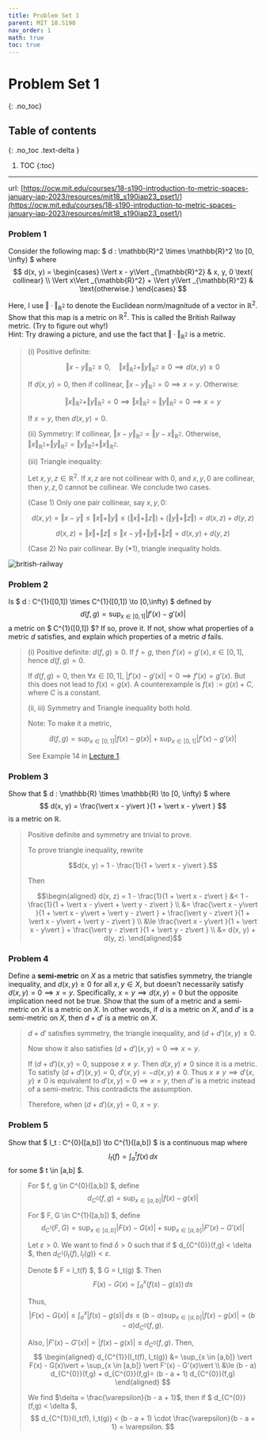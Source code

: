 ```yaml
---
title: Problem Set 1
parent: MIT 18.S190
nav_order: 1
math: true
toc: true
---
```


# Problem Set 1
{: .no_toc}

## Table of contents
{: .no_toc .text-delta }

1. TOC
{:toc}

---


url: [https://ocw.mit.edu/courses/18-s190-introduction-to-metric-spaces-january-iap-2023/resources/mit18_s190iap23_pset1/](https://ocw.mit.edu/courses/18-s190-introduction-to-metric-spaces-january-iap-2023/resources/mit18_s190iap23_pset1/)

### Problem 1
Consider the following map: $ d : \mathbb{R}^2 \times \mathbb{R}^2 \to [0, \infty) $ where  
$$
d(x, y) =
\begin{cases}
\Vert x - y\Vert _{\mathbb{R}^2} & x, y, 0 \text{ collinear} \\
\Vert x\Vert _{\mathbb{R}^2} + \Vert y\Vert _{\mathbb{R}^2} & \text{otherwise.}
\end{cases}
$$

Here, I use $\Vert \cdot\Vert _{\mathbb{R}^2}$ to denote the Euclidean norm/magnitude of a vector in $\mathbb{R}^2$. Show that this map is a metric on $\mathbb{R}^2$. This is called the British Railway metric. (Try to figure out why!)  
Hint: Try drawing a picture, and use the fact that $\Vert \cdot\Vert _{\mathbb{R}^2}$ is a metric.

> (i) Positive definite:
> 
> $$\Vert x - y\Vert _{\mathbb{R}^2} \ge 0, \quad \Vert x\Vert _{\mathbb{R}^2} + \Vert y\Vert _{\mathbb{R}^2} \ge 0 \implies d(x, y) \ge 0$$
>
> If $d(x, y) = 0$, then if collinear, $\Vert x - y\Vert _{\mathbb{R}^2} = 0 \implies x = y.$ Otherwise:  
>
> $$\Vert x\Vert _{\mathbb{R}^2} + \Vert y\Vert _{\mathbb{R}^2} = 0 \implies \Vert x\Vert _{\mathbb{R}^2} = \Vert y\Vert _{\mathbb{R}^2} = 0 \implies x = y$$  
>
> If $x = y$, then $d(x, y) = 0.$
> 
> (ii) Symmetry: If collinear, $\Vert x - y\Vert _{\mathbb{R}^2} = \Vert y - x\Vert _{\mathbb{R}^2}.$ Otherwise, $\Vert x\Vert _{\mathbb{R}^2} + \Vert y\Vert _{\mathbb{R}^2} = \Vert y\Vert _{\mathbb{R}^2} + \Vert x\Vert _{\mathbb{R}^2}.$
> 
> (iii) Triangle inequality:
> 
> Let $x, y, z \in \mathbb{R}^2.$ If $x, z$ are not collinear with $0$, and $x, y, 0$ are collinear, then $y, z, 0$ cannot be collinear. We conclude two cases.
> 
> (Case 1) Only one pair collinear, say $x, y, 0$:  
> 
> $$d(x, y) = \Vert x - y\Vert  \le \Vert x\Vert  + \Vert y\Vert  \le (\Vert x\Vert  + \Vert z\Vert ) + (\Vert y\Vert  + \Vert z\Vert ) = d(x, z) + d(y, z) \tag{*1}$$
> 
> $$d(x, z) = \Vert x\Vert  + \Vert z\Vert  \le \Vert x - y\Vert  + \Vert y\Vert  + \Vert z\Vert  = d(x, y) + d(y, z) \tag{*2}$$
> 
> (Case 2) No pair collinear. By $(*1)$, triangle inequality holds.

![british-railway](/img/courses/mit18s190/pset1-1.jpg)

### Problem 2
Is $ d : C^{1}([0,1]) \times C^{1}([0,1]) \to [0,\infty) $ defined by  
$$
d(f,g) = \sup_{x \in [0,1]} \vert f'(x) - g'(x)\vert 
$$
a metric on $ C^{1}([0,1]) $? If so, prove it. If not, show what properties of a metric $d$ satisfies, and explain which properties of a metric $d$ fails.

> (i) Positive definite: $d(f,g) \ge 0$. If $f = g$, then $f'(x) = g'(x), \, x \in [0,1]$, hence $d(f,g) = 0.$  
> 
> If $d(f,g) = 0$, then $\forall x \in [0,1]$, $\vert f'(x) - g'(x)\vert  = 0 \implies f'(x) = g'(x).$  But this does not lead to $f(x) = g(x)$. A counterexample is $f(x) := g(x) + C,$ where $C$ is a constant.
> 
> (ii, iii) Symmetry and Triangle inequality both hold.
>
> Note: To make it a metric, 
> 
> $$\tilde{d}(f,g)=\sup_{x \in [0,1]} \vert f(x) - g(x)\vert +\sup_{x \in [0,1]} \vert f'(x) - g'(x)\vert $$
>
> See Example 14 in [Lecture 1](https://ocw.mit.edu/courses/18-s190-introduction-to-metric-spaces-january-iap-2023/resources/mit18_s190iap23_lec1/).

### Problem 3

Show that $ d : \mathbb{R} \times \mathbb{R} \to [0, \infty) $ where  
$$
d(x, y) = \frac{\vert x - y\vert }{1 + \vert x - y\vert }
$$
is a metric on $\mathbb{R}$.

> Positive definite and symmetry are trivial to prove.  
> 
> To prove triangle inequality, rewrite  
> 
> $$d(x, y) = 1 - \frac{1}{1 + \vert x - y\vert }.$$
> 
> Then  
> 
> $$\begin{aligned}
d(x, z) = 1 - \frac{1}{1 + \vert x - z\vert } 
&< 1 - \frac{1}{1 + \vert x - y\vert  + \vert y - z\vert } \\
&= \frac{\vert x - y\vert }{1 + \vert x - y\vert  + \vert y - z\vert } + \frac{\vert y - z\vert }{1 + \vert x - y\vert  + \vert y - z\vert } \\
&\le \frac{\vert x - y\vert }{1 + \vert x - y\vert } + \frac{\vert y - z\vert }{1 + \vert y - z\vert } \\
&= d(x, y) + d(y, z).
\end{aligned}$$

### Problem 4

Define a **semi-metric** on $X$ as a metric that satisfies symmetry, the triangle inequality, and $d(x, y) \ge 0$ for all $x, y \in X$, but doesn’t necessarily satisfy $d(x, y) = 0 \implies x = y$. Specifically, $x = y \implies d(x, y) = 0$ but the opposite implication need not be true. Show that the sum of a metric and a semi-metric on $X$ is a metric on $X$. In other words, if $d$ is a metric on $X$, and $d'$ is a semi-metric on $X$, then $d + d'$ is a metric on $X$.

> $d + d'$ satisfies symmetry, the triangle inequality, and $(d + d')(x, y) \ge 0.$  
> 
> Now show it also satisfies $(d + d')(x, y) = 0 \implies x = y.$
> 
> If $(d + d')(x, y) = 0$, suppose $x \ne y.$  Then $d(x, y) \ne 0$ since it is a metric.  To satisfy $(d + d')(x, y) = 0$, $d'(x, y) = -d(x, y) \ne 0.$  Thus $x \ne y \implies d'(x, y) \ne 0$ is equivalent to $d'(x, y) = 0 \implies x = y$,  then $d'$ is a metric instead of a semi-metric. This contradicts the assumption.  
> 
> Therefore, when $(d + d')(x, y) = 0$, $x = y.$

### Problem 5

Show that $ I_t : C^{0}([a,b]) \to C^{1}([a,b]) $ is a continuous map where  
$$
I_t(f) = \int_{a}^{t} f(x) \, dx
$$
for some $ t \in [a,b] $.

> For $ f, g \in C^{0}([a,b]) $, define  
> $$d_{C^{0}}(f,g) = \sup_{x \in [a,b]} \vert f(x) - g(x)\vert $$
> 
> For $ F, G \in C^{1}([a,b]) $, define  
> $$d_{C^{1}}(F,G) = \sup_{x \in [a,b]} \vert F(x) - G(x)\vert  + \sup_{x \in [a,b]} \vert F'(x) - G'(x)\vert $$
> 
> Let $\varepsilon > 0$. We want to find $\delta > 0$ such that if $ d_{C^{0}}(f,g) < \delta $, then  $d_{C^{1}}(I_t(f), I_t(g)) < \varepsilon$.
> 
> Denote $ F = I_t(f) $, $ G = I_t(g) $. Then  
> $$
F(x) - G(x) = \int_{a}^{x} (f(s) - g(s)) \, ds
$$
> 
> Thus,  
> $$
\vert F(x) - G(x)\vert  \le \int_{a}^{x} \vert f(s) - g(s)\vert  \, ds \le (b - a) \sup_{x \in [a,b]} \vert f(x) - g(x)\vert  = (b - a) d_{C^{0}}(f,g).
$$
> 
> Also, $\vert F'(x) - G'(x)\vert  = \vert f(x) - g(x)\vert  \le d_{C^{0}}(f,g).$ Then,  
$$
\begin{aligned}
d_{C^{1}}(I_t(f), I_t(g)) &= \sup_{x \in [a,b]} \vert F(x) - G(x)\vert  + \sup_{x \in [a,b]} \vert F'(x) - G'(x)\vert  \\
&\le (b - a) d_{C^{0}}(f,g) + d_{C^{0}}(f,g)= (b - a + 1) d_{C^{0}}(f,g)
\end{aligned}
$$
> 
> We find $\delta = \frac{\varepsilon}{b - a + 1}$, then if $ d_{C^{0}}(f,g) < \delta $,  
$$
d_{C^{1}}(I_t(f), I_t(g)) < (b - a + 1) \cdot \frac{\varepsilon}{b - a + 1} = \varepsilon.
$$
